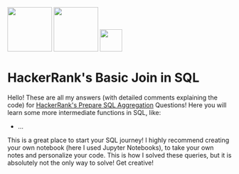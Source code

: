 <img Logo src="https://wizardsourcer.com/wp-content/uploads/2021/10/HackerRank-logo.png" width="100"> <img src="https://1000logos.net/wp-content/uploads/2020/08/MySQL-Logo.png" width="100"> <img src="https://github.com/user-attachments/assets/85aa484a-7f87-4edd-81d3-a771dd03f27d" width ="50">


# HackerRank's Basic Join in SQL
Hello! These are all my answers (with detailed comments explaining the code) for [HackerRank's Prepare SQL Aggregation](https://www.hackerrank.com/domains/sql?filters%5Bsubdomains%5D%5B%5D=join) Questions!
Here you will learn some more intermediate functions in SQL, like:
- ...

This is a great place to start your SQL journey! I highly recommend creating your own notebook (here I used Jupyter Notebooks), to take your own notes and personalize your code. 
This is how I solved these queries, but it is absolutely not the only way to solve! Get creative!
